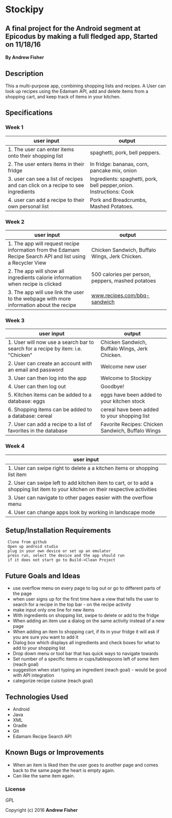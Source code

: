 # Stockipy

## A final project for the Android segment at Epicodus by making a full fledged app, Started on 11/18/16

#### By **Andrew Fisher**

## Description
This a multi-purpose app, combining shopping lists and recipes. A User can look up recipes using the Edamam API, add and delete items from a shopping cart, and keep track of items in your kitchen.
## Specifications



### Week 1



|user input                | output
|------------------------- | -------------
|1. The user can enter items onto their shopping list| spaghetti, pork, bell peppers.
|2. The user enters items in their fridge| In fridge: bananas, corn, pancake mix, onion
|3. user can see a list of recipes and can click on a recipe to see ingredients| Ingredients: spaghetti, pork, bell pepper,onion. Instructions: Cook
|4. user can add a recipe to their own personal list | Pork and Breadcrumbs, Mashed Potatoes.

### Week 2

|user input                | output
|------------------------- | -------------
|1. The app will request recipe information from the Edamam Recipe Search API and list using a Recycler View| Chicken Sandwich, Buffalo Wings, Jerk Chicken.
|2. The app will show all ingredients calorie information when recipe is clicked| 500 calories per person, peppers, mashed potatoes
|3. The app will use link the user to the webpage with more information about the recipe| www.recipes.com/bbq-sandwich

### Week 3

|user input                | output
|------------------------- | -------------
|1. User will now use a search bar to search for a recipe by item: i.e. "Chicken"| Chicken Sandwich, Buffalo Wings, Jerk Chicken.
|2. User can create an account with an email and password | Welcome new user
|3. User can then log into the app| Welcome to Stockipy
|4. User can then log out| Goodbye!
|5. Kitchen items can be added to a database: eggs | eggs have been added to your kitchen stock
|6. Shopping items can be added to a database: cereal | cereal have been added to your shopping list
|7. User can add a recipe to a list of favorites in the database | Favorite Recipes: Chicken Sandwich, Buffalo Wings

### Week 4

|user input                |
|------------------------- |
|1. User can swipe right to delete a a kitchen items or shopping list item|
|2. User can swipe left to add kitchen item to cart, or to add a shopping list item to your kitchen on their respective activities |
|3. User can navigate to other pages easier with the overflow menu|
|4. User can change apps look by working in landscape mode|


## Setup/Installation Requirements

```
 Clone from github
 Open up android studio
 plug in your own device or set up an emulator
 press run, select the device and the app should run
 if it does not start go to Build->Clean Project
```


## Future Goals and Ideas
* use overflow menu on every page to log out or go to different parts of the page
* when user signs up for the first time have a view that tells the user to search for a recipe in the top bar - on the recipe activity
* make input only one line for new items
* With ingredients on shopping list, swipe to delete or add to the fridge
* When adding an item use a dialog on the same activity instead of a new page
* When adding an item to shopping cart, if its in your fridge it will ask if you are sure you want to add it
* Dialog box which displays all ingredients and check boxes for what to add to your shopping list
* Drop down menu or tool bar that has quick ways to navigate towards
* Set number of a specific items or cups/tablespoons left of some item (reach goal)
* suggestion when start typing an ingredient (reach goal) - would be good with API integration
* categorize recipe cuisine (reach goal)



## Technologies Used

* Android
* Java
* XML
* Gradle
* Git
* Edamam Recipe Search API


## Known Bugs or Improvements
* When an item is liked then the user goes to another page and comes back to the same page the heart is empty again.
* Can like the same item again.

### License

*GPL*

Copyright (c) 2016 **Andrew Fisher**

